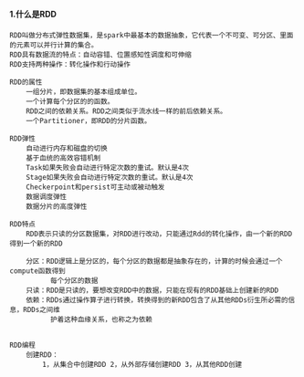 #### 1.什么是RDD
    RDD叫做分布式弹性数据集，是spark中最基本的数据抽象，它代表一个不可变、可分区、里面的元素可以并行计算的集合。
    RDD具有数据流的特点：自动容错、位置感知性调度和可伸缩
    RDD支持两种操作：转化操作和行动操作
    
    RDD的属性
        一组分片，即数据集的基本组成单位。
        一个计算每个分区的的函数。
        RDD之间的依赖关系。RDD之间类似于流水线一样的前后依赖关系。
        一个Partitioner，即RDD的分片函数。
        
    RDD弹性
        自动进行内存和磁盘的切换
        基于血统的高效容错机制
        Task如果失败会自动进行特定次数的重试。默认是4次
        Stage如果失败会自动进行特定次数的重试。默认是4次
        Checkerpoint和persist可主动或被动触发
        数据调度弹性
        数据分片的高度弹性
        
    RDD特点
        RDD表示只读的分区数据集，对RDD进行改动，只能通过Rdd的转化操作，由一个新的RDD得到一个新的RDD
        
        分区：RDD逻辑上是分区的，每个分区的数据都是抽象存在的，计算的时候会通过一个compute函数得到
              每个分区的数据
        只读：RDD是只读的，要想改变RDD中的数据，只能在现有的RDD基础上创建新的RDD
        依赖：RDDs通过操作算子进行转换，转换得到的新RDD包含了从其他RDDs衍生所必需的信息，RDDs之间维
              护着这种血缘关系，也称之为依赖
    
    
    RDD编程
        创建RDD：
            1，从集合中创建RDD 2，从外部存储创建RDD 3，从其他RDD创建
        
        